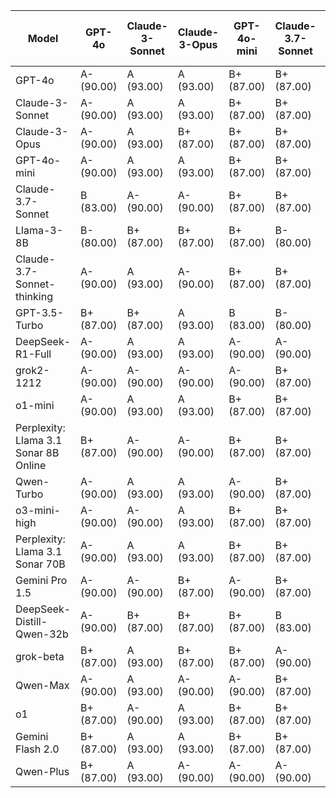 | Model | GPT-4o | Claude-3-Sonnet | Claude-3-Opus | GPT-4o-mini | Claude-3.7-Sonnet | Llama-3-8B | Claude-3.7-Sonnet-thinking | GPT-3.5-Turbo | DeepSeek-R1-Full | grok2-1212 | o1-mini | Perplexity: Llama 3.1 Sonar 8B Online | Qwen-Turbo | o3-mini-high | Perplexity: Llama 3.1 Sonar 70B | Gemini Pro 1.5 | DeepSeek-Distill-Qwen-32b | grok-beta | Qwen-Max | o1 | Gemini Flash 2.0 | Qwen-Plus | Median Grade | Percentage |
|------|---|---|---|---|---|---|---|---|---|---|---|---|---|---|---|---|---|---|---|---|---|---|-------------|-----------|
| GPT-4o | A- (90.00) | A (93.00) | A (93.00) | B+ (87.00) | B+ (87.00) | B+ (87.00) | B (83.00) | A- (90.00) | B+ (87.00) | A- (90.00) | B+ (87.00) | B+ (87.00) | A (93.00) | A- (90.00) | B+ (87.00) | B+ (87.00) | B+ (87.00) | B+ (87.00) | A- (90.00) | A- (90.00) | B (83.00) | A- (90.00) | B+ | 87.00 |
| Claude-3-Sonnet | A- (90.00) | A (93.00) | A (93.00) | B+ (87.00) | B+ (87.00) | A- (90.00) | B+ (87.00) | A- (90.00) | A- (90.00) | A- (90.00) | B+ (87.00) | B+ (87.00) | A (93.00) | B+ (87.00) | A- (90.00) | B+ (87.00) | A+ (100.00) | B+ (87.00) | B+ (87.00) | A- (90.00) | B+ (87.00) | A (93.00) | A- | 90.00 |
| Claude-3-Opus | A- (90.00) | A (93.00) | B+ (87.00) | B+ (87.00) | B+ (87.00) | B+ (87.00) | A- (90.00) | A- (90.00) | A- (90.00) | B+ (87.00) | B+ (87.00) | A- (90.00) | A (93.00) | B+ (87.00) | A- (90.00) | B+ (87.00) | A (93.00) | B (83.00) | B+ (87.00) | A- (90.00) | B+ (87.00) | A- (90.00) | B+ | 87.00 |
| GPT-4o-mini | A- (90.00) | A (93.00) | A (93.00) | B+ (87.00) | B+ (87.00) | B+ (87.00) | B+ (87.00) | A (93.00) | A- (90.00) | A- (90.00) | B+ (87.00) | B+ (87.00) | A (93.00) | B+ (87.00) | A- (90.00) | B+ (87.00) | A- (90.00) | A- (90.00) | A- (90.00) | A (93.00) | B+ (87.00) | B+ (87.00) | A- | 90.00 |
| Claude-3.7-Sonnet | B (83.00) | A- (90.00) | A- (90.00) | B+ (87.00) | B+ (87.00) | B+ (87.00) | B (83.00) | A- (90.00) | A- (90.00) | B+ (87.00) | B+ (87.00) | A- (90.00) | A- (90.00) | A- (90.00) | A- (90.00) | B+ (87.00) | B+ (87.00) | B (83.00) | B+ (87.00) | A- (90.00) | B+ (87.00) | A- (90.00) | B+ | 87.00 |
| Llama-3-8B | B- (80.00) | B+ (87.00) | B+ (87.00) | B+ (87.00) | B- (80.00) | B+ (87.00) | C+ (77.00) | A- (90.00) | B (83.00) | B+ (87.00) | B+ (87.00) | B+ (87.00) | A (93.00) | B (83.00) | B+ (87.00) | B- (80.00) | B+ (87.00) | B+ (87.00) | B (83.00) | B+ (87.00) | B (83.00) | B+ (87.00) | B+ | 87.00 |
| Claude-3.7-Sonnet-thinking | A- (90.00) | A (93.00) | A- (90.00) | B+ (87.00) | B+ (87.00) | A- (90.00) | B+ (87.00) | A (93.00) | A- (90.00) | A- (90.00) | A (93.00) | B+ (87.00) | A (93.00) | A- (90.00) | A- (90.00) | B- (80.00) | A- (90.00) | A- (90.00) | B+ (87.00) | A (93.00) | B (83.00) | A- (90.00) | A- | 90.00 |
| GPT-3.5-Turbo | B+ (87.00) | B+ (87.00) | A (93.00) | B (83.00) | B- (80.00) | B+ (87.00) | B (83.00) | B+ (87.00) | A- (90.00) | B+ (87.00) | B+ (87.00) | B+ (87.00) | B+ (87.00) | A- (90.00) | B+ (87.00) | B- (80.00) | B+ (87.00) | B+ (87.00) | B+ (87.00) | A- (90.00) | B (83.00) | B+ (87.00) | B+ | 87.00 |
| DeepSeek-R1-Full | A- (90.00) | A (93.00) | A (93.00) | A- (90.00) | A- (90.00) | B+ (87.00) | A- (90.00) | A (93.00) | A- (90.00) | A- (90.00) | B+ (87.00) | B+ (87.00) | A- (90.00) | A- (90.00) | A- (90.00) | B+ (87.00) | A (93.00) | A- (90.00) | A- (90.00) | A (93.00) | B (83.00) | A- (90.00) | A- | 90.00 |
| grok2-1212 | A- (90.00) | A- (90.00) | A- (90.00) | A- (90.00) | B+ (87.00) | A- (90.00) | B+ (87.00) | A- (90.00) | A- (90.00) | A- (90.00) | A- (90.00) | B+ (87.00) | A (93.00) | A- (90.00) | A- (90.00) | B+ (87.00) | A- (90.00) | A- (90.00) | A- (90.00) | A (93.00) | B+ (87.00) | B+ (87.00) | A- | 90.00 |
| o1-mini | A- (90.00) | A (93.00) | A (93.00) | B+ (87.00) | B+ (87.00) | B+ (87.00) | B+ (87.00) | A- (90.00) | A- (90.00) | A- (90.00) | B+ (87.00) | B+ (87.00) | B+ (87.00) | B+ (87.00) | A- (90.00) | B (83.00) | B+ (87.00) | B+ (87.00) | A- (90.00) | A (93.00) | B+ (87.00) | A- (90.00) | B+ | 87.00 |
| Perplexity: Llama 3.1 Sonar 8B Online | B+ (87.00) | A- (90.00) | A- (90.00) | B+ (87.00) | B+ (87.00) | B+ (87.00) | B+ (87.00) | A- (90.00) | A- (90.00) | A- (90.00) | A- (90.00) | B (83.00) | A (93.00) | A- (90.00) | A- (90.00) | B- (80.00) | B (83.00) | B+ (87.00) | A- (90.00) | A- (90.00) | B (83.00) | A- (90.00) | A- | 90.00 |
| Qwen-Turbo | A- (90.00) | A (93.00) | A (93.00) | A- (90.00) | B+ (87.00) | B+ (87.00) | B+ (87.00) | A (93.00) | A- (90.00) | A- (90.00) | B+ (87.00) | B+ (87.00) | A (93.00) | A- (90.00) | A- (90.00) | B (83.00) | B+ (87.00) | B+ (87.00) | B+ (87.00) | A- (90.00) | B (83.00) | A- (90.00) | A- | 90.00 |
| o3-mini-high | A- (90.00) | A- (90.00) | A (93.00) | B+ (87.00) | B+ (87.00) | B+ (87.00) | B+ (87.00) | A- (90.00) | A (93.00) | A (93.00) | A- (90.00) | B+ (87.00) | A (93.00) | A- (90.00) | A- (90.00) | B+ (87.00) | A (93.00) | A- (90.00) | A- (90.00) | A- (90.00) | B+ (87.00) | A- (90.00) | A- | 90.00 |
| Perplexity: Llama 3.1 Sonar 70B | A- (90.00) | A (93.00) | A (93.00) | B+ (87.00) | B+ (87.00) | A- (90.00) | B+ (87.00) | A- (90.00) | A- (90.00) | A- (90.00) | A- (90.00) | B+ (87.00) | A (93.00) | A- (90.00) | A- (90.00) | B (83.00) | A- (90.00) | B+ (87.00) | A- (90.00) | A- (90.00) | B+ (87.00) | A- (90.00) | A- | 90.00 |
| Gemini Pro 1.5 | A- (90.00) | A- (90.00) | B+ (87.00) | A- (90.00) | B+ (87.00) | B+ (87.00) | B+ (87.00) | A- (90.00) | A- (90.00) | A- (90.00) | A- (90.00) | A- (90.00) | A- (90.00) | A- (90.00) | A- (90.00) | B+ (87.00) | B+ (87.00) | A- (90.00) | A- (90.00) | A (93.00) | B+ (87.00) | A- (90.00) | A- | 90.00 |
| DeepSeek-Distill-Qwen-32b | A- (90.00) | B+ (87.00) | B+ (87.00) | B+ (87.00) | B (83.00) | B+ (87.00) | B (83.00) | A- (90.00) | B+ (87.00) | B+ (87.00) | B+ (87.00) | B+ (87.00) | B+ (87.00) | B+ (87.00) | B+ (87.00) | B- (80.00) | B+ (87.00) | B+ (87.00) | B+ (87.00) | A- (90.00) | B (83.00) | A- (90.00) | B+ | 87.00 |
| grok-beta | B+ (87.00) | A (93.00) | B+ (87.00) | B+ (87.00) | A- (90.00) | B+ (87.00) | A- (90.00) | A- (90.00) | A- (90.00) | A- (90.00) | B+ (87.00) | B+ (87.00) | A (93.00) | A- (90.00) | A- (90.00) | B+ (87.00) | A (93.00) | B+ (87.00) | A- (90.00) | A- (90.00) | B+ (87.00) | B+ (87.00) | A- | 90.00 |
| Qwen-Max | A- (90.00) | A (93.00) | A- (90.00) | A- (90.00) | B+ (87.00) | A (93.00) | A- (90.00) | A- (90.00) | A- (90.00) | A- (90.00) | A- (90.00) | B+ (87.00) | A- (90.00) | A- (90.00) | A- (90.00) | B+ (87.00) | A- (90.00) | A- (90.00) | A- (90.00) | A- (90.00) | B+ (87.00) | A- (90.00) | A- | 90.00 |
| o1 | B+ (87.00) | A- (90.00) | A (93.00) | B+ (87.00) | B+ (87.00) | A- (90.00) | B+ (87.00) | A- (90.00) | A- (90.00) | A- (90.00) | A- (90.00) | B+ (87.00) | A (93.00) | A- (90.00) | A- (90.00) | A- (90.00) | A- (90.00) | A- (90.00) | A- (90.00) | A- (90.00) | B+ (87.00) | A- (90.00) | A- | 90.00 |
| Gemini Flash 2.0 | B+ (87.00) | A (93.00) | A (93.00) | B+ (87.00) | B+ (87.00) | B+ (87.00) | B+ (87.00) | A (93.00) | A- (90.00) | A- (90.00) | A- (90.00) | B+ (87.00) | A- (90.00) | A- (90.00) | A- (90.00) | A- (90.00) | A- (90.00) | A- (90.00) | A- (90.00) | A- (90.00) | B+ (87.00) | A- (90.00) | A- | 90.00 |
| Qwen-Plus | B+ (87.00) | A (93.00) | A- (90.00) | A- (90.00) | A- (90.00) | B+ (87.00) | A- (90.00) | A- (90.00) | A- (90.00) | A- (90.00) | B+ (87.00) | B+ (87.00) | A (93.00) | A- (90.00) | A- (90.00) | B+ (87.00) | A- (90.00) | A- (90.00) | A- (90.00) | A (93.00) | B (83.00) | A- (90.00) | A- | 90.00 |